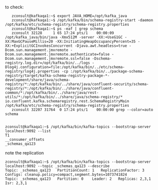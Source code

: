 

to check:
    
       zconsult@kafkaqa1:~$ export JAVA_HOME=/opt/kafka_java
       zconsult@kafkaqa1:~$ /opt/kafka/bin/schema-registry-start -daemon /opt/kafka/etc/schema-registry/schema-registry.properties 
       zconsult@kafkaqa1:~$ ps -eaf | grep schema
       zconsult 32128     1 65 17:24 pts/1    00:00:09 /opt/kafka_java/bin/java -Xmx512M -server -XX:+UseG1GC -XX:MaxGCPauseMillis=20 -XX:InitiatingHeapOccupancyPercent=35 -XX:+ExplicitGCInvokesConcurrent -Djava.awt.headless=true -Dcom.sun.management.jmxremote -Dcom.sun.management.jmxremote.authenticate=false -Dcom.sun.management.jmxremote.ssl=false -Dschema-registry.log.dir=/opt/kafka/bin/../logs -Dlog4j.configuration=file:/opt/kafka/bin/../etc/schema-registry/log4j.properties -cp :/opt/kafka/bin/../package-schema-registry/target/kafka-schema-registry-package-*-development/share/java/schema-registry/*:/opt/kafka/bin/../share/java/confluent-security/schema-registry/*:/opt/kafka/bin/../share/java/confluent-common/*:/opt/kafka/bin/../share/java/rest-utils/*:/opt/kafka/bin/../share/java/schema-registry/* io.confluent.kafka.schemaregistry.rest.SchemaRegistryMain /opt/kafka/etc/schema-registry/schema-registry.properties
       zconsult 32207 31764  0 17:24 pts/1    00:00:00 grep --color=auto schema


    zconsult@kafkaqa1:~$ /opt/kafka/bin/kafka-topics --bootstrap-server localhost:9092 --list
    T1
    __consumer_offsets
    _schemas_qa123

note the replication

    zconsult@kafkaqa1:~$ /opt/kafka/bin/kafka-topics --bootstrap-server localhost:9092 --topic _schemas_qa123 --describe
    Topic: _schemas_qa123	PartitionCount: 1	ReplicationFactor: 3	Configs: cleanup.policy=compact,segment.bytes=1073741824
	Topic: _schemas_qa123	Partition: 0	Leader: 2	Replicas: 2,3,1	Isr: 2,3,1
